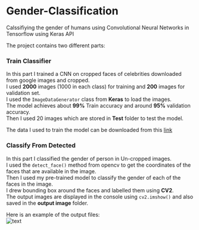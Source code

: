 # Gender-Classification
Calssifiying the gender of humans using Convolutional Neural Networks in Tensorflow using Keras API  

The project contains two different parts:  

### Train Classifier
In this part I trained a CNN on cropped faces of celebrities downloaded from google images and cropped.  
I used **2000** images (1000 in each class) for training and **200** images for validation set.  
I used the ``ImageDataGenerator`` class from **Keras** to load the images.  
The model achieves about **99%** Train accuracy and around **95%** validation accuracy.  
Then I used 20 images which are stored in **Test** folder to test the model.  
  
  
The data I used to train the model can be downloaded from this [link](https://github.com/arunponnusamy/gender-detection-keras/releases/download/v0.1/gender_dataset_face.zip "Download")  
  
  
  
### Classify From Detected
In this part I classified the gender of person in Un-cropped images.  
I used the ``detect_face()`` method from opencv to get the coordinates of the faces that are available in the image.  
Then I used my pre-trained model to classify the gender of each of the faces in the image.  
I drew bounding box around the faces and labelled them using **CV2**.  
The output images are displayed in the console using ``cv2.imshow()`` and also saved in the **output image** folder.
  
  Here is an example of the output files:  
  ![text](https://github.com/Neeraj-Prakash/Gender-Classification/blob/master/Classify%20from%20Detected/output%20image/gender_detection3.jpg "Example of bounding box and label")
  
